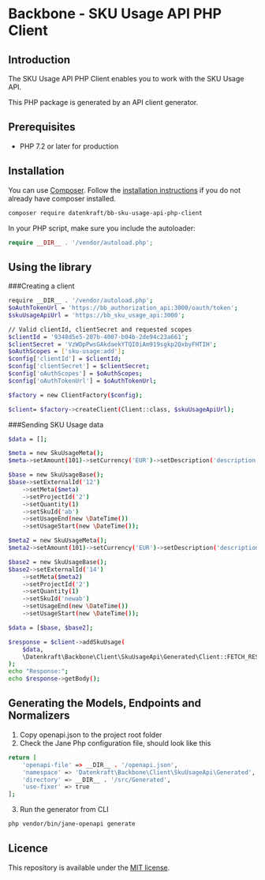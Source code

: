 # Backbone - SKU Usage API PHP Client

## Introduction

The SKU Usage API PHP Client enables you to work with the SKU Usage API.  

This PHP package is generated by an API client generator.

## Prerequisites

- PHP 7.2 or later for production

## Installation

You can use [Composer](https://getcomposer.org/). Follow the [installation instructions](https://getcomposer.org/doc/00-intro.md) if you do not already have composer installed.

~~~~ bash
composer require datenkraft/bb-sku-usage-api-php-client
~~~~

In your PHP script, make sure you include the autoloader:

~~~~ php
require __DIR__ . '/vendor/autoload.php';
~~~~

## Using the library

###Creating a client
~~~~ bash
require __DIR__ . '/vendor/autoload.php';
$oAuthTokenUrl = 'https://bb_authorization_api:3000/oauth/token';
$skuUsageApiUrl = 'https://bb_sku_usage_api:3000';

// Valid clientId, clientSecret and requested scopes
$clientId = '9348d5e5-207b-4007-b04b-2de94c23a661';
$clientSecret = 'VzWDpPwsGAkdaekYTQI0iAm919sgkp2QxbyFHTIH';
$oAuthScopes = ['sku-usage:add'];
$config['clientId'] = $clientId;
$config['clientSecret'] = $clientSecret;
$config['oAuthScopes'] = $oAuthScopes;
$config['oAuthTokenUrl'] = $oAuthTokenUrl;

$factory = new ClientFactory($config);

$client= $factory->createClient(Client::class, $skuUsageApiUrl);
~~~~

###Sending SKU Usage data 
~~~~ bash
$data = [];

$meta = new SkuUsageMeta();
$meta->setAmount(101)->setCurrency('EUR')->setDescription('description');

$base = new SkuUsageBase();
$base->setExternalId('12')
    ->setMeta($meta)
    ->setProjectId('2')
    ->setQuantity(1)
    ->setSkuId('ab')
    ->setUsageEnd(new \DateTime())
    ->setUsageStart(new \DateTime());

$meta2 = new SkuUsageMeta();
$meta2->setAmount(101)->setCurrency('EUR')->setDescription('description');

$base2 = new SkuUsageBase();
$base2->setExternalId('14')
    ->setMeta($meta2)
    ->setProjectId('2')
    ->setQuantity(1)
    ->setSkuId('newab')
    ->setUsageEnd(new \DateTime())
    ->setUsageStart(new \DateTime());

$data = [$base, $base2];

$response = $client->addSkuUsage(
    $data,
    \Datenkraft\Backbone\Client\SkuUsageApi\Generated\Client::FETCH_RESPONSE
);
echo "Response:";
echo $response->getBody();
~~~~


## Generating the Models, Endpoints and Normalizers
1. Copy openapi.json to the project root folder
2. Check the Jane Php configuration file, should look like this

~~~~ bash
return [
    'openapi-file' => __DIR__ . '/openapi.json',
    'namespace' => 'Datenkraft\Backbone\Client\SkuUsageApi\Generated',
    'directory' => __DIR__ . '/src/Generated',
    'use-fixer' => true
];
~~~~
3. Run the generator from CLI
~~~~ bash
php vendor/bin/jane-openapi generate
~~~~

## Licence
This repository is available under the [MIT license](https://github.com/Adyen/adyen-php-api-library/blob/master/LICENSE).
